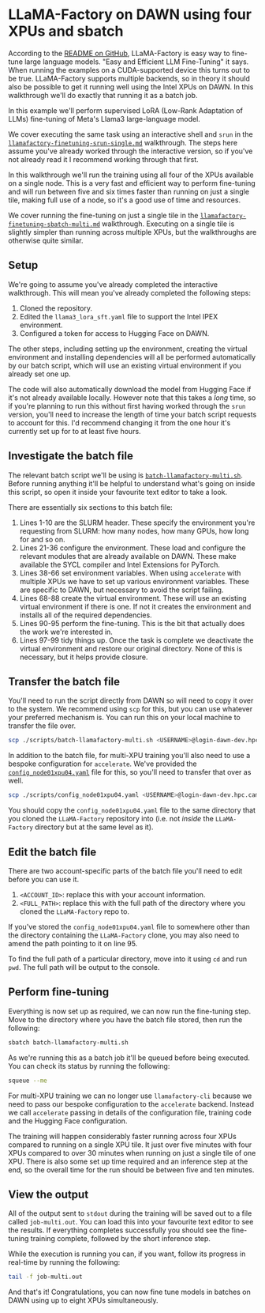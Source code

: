 # LLaMA-Factory on DAWN using four XPUs and sbatch

According to the [README on GitHub](https://github.com/hiyouga/LLaMA-Factory/), LLaMA-Factory is easy way to fine-tune large language models. "Easy and Efficient LLM Fine-Tuning" it says. When running the examples on a CUDA-supported device this turns out to be true. LLaMA-Factory supports multiple backends, so in theory it should also be possible to get it running well using the Intel XPUs on DAWN. In this walkthrough we'll do exactly that running it as a batch job.

In this example we'll perform supervised LoRA (Low-Rank Adaptation of LLMs) fine-tuning of Meta's Llama3 large-language model.

We cover executing the same task using an interactive shell and `srun` in the [`llamafactory-finetuning-srun-single.md`](llamafactory-finetuning-sbatch-single.md) walkthrough. The steps here assume you've already worked through the interactive version, so if you've not already read it I recommend working through that first.

In this walkthrough we'll run the training using all four of the XPUs available on a single node. This is a very fast and efficient way to perform fine-tuning and will run between five and six times faster than running on just a single tile, making full use of a node, so it's a good use of time and resources.

We cover running the fine-tuning on just a single tile in the [`llamafactory-finetuning-sbatch-multi.md`](llamafactory-finetuning-sbatch-multi.md) walkthrough. Executing on a single tile is slightly simpler than running across multiple XPUs, but the walkthroughs are otherwise quite similar.

## Setup

We're going to assume you've already completed the interactive walkthrough. This will mean you've already completed the following steps:

1. Cloned the repository.
2. Edited the `llama3_lora_sft.yaml` file to support the Intel IPEX environment.
3. Configured a token for access to Hugging Face on DAWN.

The other steps, including setting up the environment, creating the virtual environment and installing dependencies will all be performed automatically by our batch script, which will use an existing virtual environment if you already set one up.

The code will also automatically download the model from Hugging Face if it's not already available locally. However note that this takes a *long* time, so if you're planning to run this without first having worked through the `srun` version, you'll need to increase the length of time your batch script requests to account for this. I'd recommend changing it from the one hour it's currently set up for to at least five hours.

## Investigate the batch file

The relevant batch script we'll be using is [`batch-llamafactory-multi.sh`](./scripts/batch-llamafactory-multi.sh). Before running anything it'll be helpful to understand what's going on inside this script, so open it inside your favourite text editor to take a look.

There are essentially six sections to this batch file:

1. Lines 1-10 are the SLURM header. These specify the environment you're requesting from SLURM: how many nodes, how many GPUs, how long for and so on.
2. Lines 21-36 configure the environment. These load and configure the relevant modules that are already available on DAWN. These make available the SYCL compiler and Intel Extensions for PyTorch.
3. Lines 38-66 set environment variables. When using `accelerate` with multiple XPUs we have to set up various environment variables. These are specific to DAWN, but necessary to avoid the script failing.
4. Lines 68-88 create the virtual environment. These will use an existing virtual environment if there is one. If not it creates the environment and installs all of the required dependencies.
5. Lines 90-95 perform the fine-tuning. This is the bit that actually does the work we're interested in.
6. Lines 97-99 tidy things up. Once the task is complete we deactivate the virtual environment and restore our original directory. None of this is necessary, but it helps provide closure.

## Transfer the batch file

You'll need to run the script directly from DAWN so will need to copy it over to the system. We recommend using `scp` for this, but you can use whatever your preferred mechanism is. You can run this on your local machine to transfer the file over.

```sh
scp ./scripts/batch-llamafactory-multi.sh <USERNAME>@login-dawn-dev.hpc.cam.ac.uk:<DIRECTORY_TO_STORE_FILE>
```

In addition to the batch file, for multi-XPU training you'll also need to use a bespoke configuration for `accelerate`. We've provided the [`config_node01xpu04.yaml`](./scripts/config_node01xpu04.yaml) file for this, so you'll need to transfer that over as well.

```sh
scp ./scripts/config_node01xpu04.yaml <USERNAME>@login-dawn-dev.hpc.cam.ac.uk:<DIRECTORY_TO_STORE_FILE>
```

You should copy the `config_node01xpu04.yaml` file to the same directory that you cloned the `LLaMA-Factory` repository into (i.e. not *inside* the `LLaMA-Factory` directory but at the same level as it).

## Edit the batch file

There are two account-specific parts of the batch file you'll need to edit before you can use it.

1. `<ACCOUNT_ID>`: replace this with your account information.
2. `<FULL_PATH>`: replace this with the full path of the directory where you cloned the `LLaMA-Factory` repo to.

If you've stored the `config_node01xpu04.yaml` file to somewhere other than the directory containing the `LLaMA-Factory` clone, you may also need to amend the path pointing to it on line 95.

To find the full path of a particular directory, move into it using `cd` and run `pwd`. The full path will be output to the console.

## Perform fine-tuning

Everything is now set up as required, we can now run the fine-tuning step. Move to the directory where you have the batch file stored, then run the following:

```sh
sbatch batch-llamafactory-multi.sh
```

As we're running this as a batch job it'll be queued before being executed. You can check its status by running the following:

```sh
squeue --me
```

For multi-XPU training we can no longer use `llamafactory-cli` because we need to pass our bespoke configuration to the `accelerate` backend. Instead we call `accelerate` passing in details of the configuration file, training code and the Hugging Face configuration.

The training will happen considerably faster running across four XPUs compared to running on a single XPU tile. It just over five minutes with four XPUs compared to over 30 minutes when running on just a single tile of one XPU. There is also some set up time required and an inference step at the end, so the overall time for the run should be between five and ten minutes.

## View the output

All of the output sent to `stdout` during the training will be saved out to a file called `job-multi.out`. You can load this into your favourite text editor to see the results. If everything completes successfully you should see the fine-tuning training complete, followed by the short inference step.

While the execution is running you can, if you want, follow its progress in real-time by running the following:

```sh
tail -f job-multi.out
```

And that's it! Congratulations, you can now fine tune models in batches on DAWN using up to eight XPUs simultaneously.

